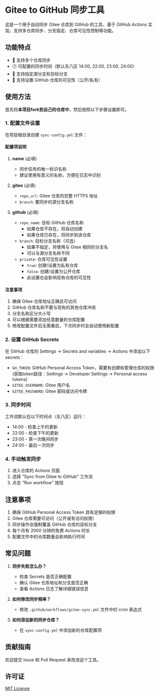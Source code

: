# Gitee to GitHub 同步工具

这是一个用于自动同步 Gitee 仓库到 GitHub 的工具，基于 GitHub Actions 实现。支持多仓库同步、分支指定、仓库可见性控制等功能。

## 功能特点
- 🔄 支持多个仓库同步
- 🕒 可配置的同步时间（默认东八区 14:00, 22:00, 23:00, 24:00）
- 🌿 支持指定源分支和目标分支
- 🔐 支持设置 GitHub 仓库的可见性（公开/私有）

## 使用方法

首先将**本项目fork到自己的仓库中**，然后按照以下步骤设置即可。

### 1. 配置文件设置

在项目根目录创建 `sync-config.yml` 文件：

#### 配置项说明

1. **name** (必填)
   - 同步任务的唯一标识名称
   - 建议使用有意义的名称，方便在日志中识别

2. **gitee** (必填)
   - `repo_url`: Gitee 仓库的完整 HTTPS 地址
   - `branch`: 要同步的源分支名称

3. **github** (必填)
   - `repo_name`: 目标 GitHub 仓库名称
     - 如果仓库不存在，将自动创建
     - 如果仓库已存在，将同步到该仓库
   - `branch`: 目标分支名称（可选）
     - 如果不指定，将使用与 Gitee 相同的分支名
     - 可以与源分支名称不同
   - `private`: 仓库可见性设置
     - `true`: 创建/设置为私有仓库
     - `false`: 创建/设置为公开仓库
     - 此设置也会影响现有仓库的可见性

#### 注意事项

1. 确保 Gitee 仓库地址正确且可访问
2. GitHub 仓库名称不要与现有的其他仓库冲突
3. 分支名称区分大小写
4. 可以根据需要添加任意数量的仓库配置
5. 修改配置文件后无需重启，下次同步时会自动使用新配置

### 2. 设置 GitHub Secrets

在 GitHub 仓库的 Settings -> Secrets and variables -> Actions 中添加以下 secrets：

- `GH_TOKEN`: GitHub Personal Access Token，需要有创建和管理仓库的权限(获取token路径：Settings -> Developer Settings -> Personal access tokens)
- `GITEE_USERNAME`: Gitee 用户名
- `GITEE_PASSWORD`: Gitee 密码或访问令牌

### 3. 同步时间

工作流默认在以下时间点（东八区）运行：
- 14:00 - 检查上午的更新
- 22:00 - 检查下午的更新
- 23:00 - 第一次晚间同步
- 24:00 - 最后一次同步

### 4. 手动触发同步

1. 进入仓库的 Actions 页面
2. 选择 "Sync from Gitee to GitHub" 工作流
3. 点击 "Run workflow" 按钮

## 注意事项

1. 确保 GitHub Personal Access Token 具有足够的权限
2. Gitee 仓库需要可访问（公开或有访问权限）
3. 同步操作会强制覆盖 GitHub 仓库的目标分支
4. 每个月有 2000 分钟的免费 Actions 时长
5. 配置文件中的仓库数量会影响执行时间

## 常见问题

1. **同步失败怎么办？**
   - 检查 Secrets 是否正确配置
   - 确认 Gitee 仓库地址和分支是否正确
   - 查看 Actions 日志了解详细错误信息

2. **如何修改同步频率？**
   - 修改 `.github/workflows/gitee-sync.yml` 文件中的 cron 表达式

3. **如何添加新的同步仓库？**
   - 在 `sync-config.yml` 中添加新的仓库配置项

## 贡献指南

欢迎提交 Issue 和 Pull Request 来改进这个工具。

## 许可证

[MIT License](LICENSE)
